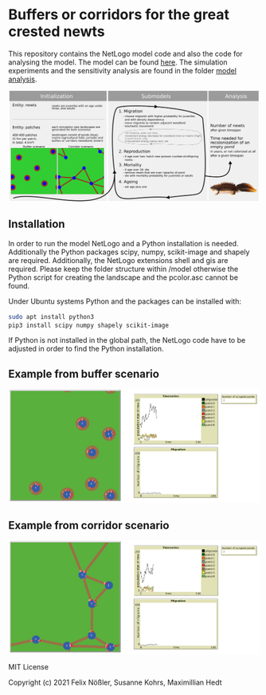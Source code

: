 # Buffers or corridors for the great crested newts

This repository contains the NetLogo model code and also the code for analysing the model. The model can be found [here](model/crested_newt.nlogo). The simulation experiments and the sensitivity analysis are found in the folder [model analysis](model%20analysis).

![model overview](additional%20material%20for%20report/newts_overview.png)



## Installation 

In order to run the model NetLogo and a Python installation is needed. Additionally the Python packages scipy, numpy, scikit-image and shapely are required. Additionally, the NetLogo extensions shell and gis are required. Please keep the folder structure within /model otherwise the Python script for creating the landscape and the pcolor.asc cannot be found.

Under Ubuntu systems Python and the packages can be installed with:

```bash
sudo apt install python3
pip3 install scipy numpy shapely scikit-image
```



If Python is not installed in the global path, the NetLogo code have to be adjusted in order to find the Python installation.



## Example from buffer scenario

![model overview](additional%20material%20for%20report/buffer_animation.gif)



## Example from corridor scenario

![model overview](additional%20material%20for%20report/corridor_animation.gif)



MIT License

Copyright (c) 2021 Felix Nößler, Susanne Kohrs, Maximillian Hedt
